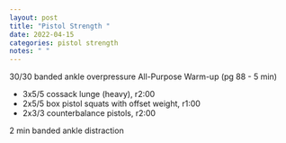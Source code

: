 ```yaml
---
layout: post
title: "Pistol Strength "
date: 2022-04-15
categories: pistol strength
notes: " "
---
```

30/30 banded ankle overpressure
All-Purpose Warm-up (pg 88 - 5 min)



* 3x5/5 cossack lunge (heavy), r2:00
* 2x5/5 box pistol squats with offset weight, r1:00
* 2x3/3 counterbalance pistols, r2:00



2 min banded ankle distraction
